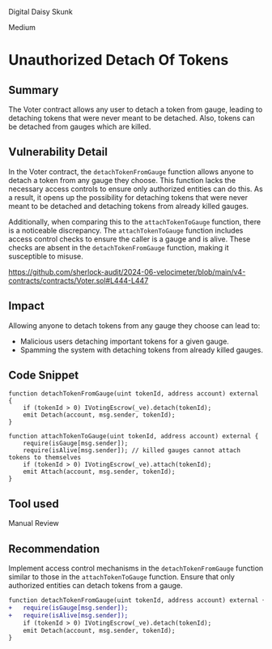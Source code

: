 Digital Daisy Skunk

Medium

# Unauthorized Detach Of Tokens

## Summary
The Voter contract allows any user to detach a token from gauge, leading to detaching tokens that were never meant to be detached. Also, tokens can be detached from gauges which are killed.

## Vulnerability Detail
In the Voter contract, the `detachTokenFromGauge` function allows anyone to detach a token from any gauge they choose. This function lacks the necessary access controls to ensure only authorized entities can do this. As a result, it opens up the possibility for detaching tokens that were never meant to be detached and detaching tokens from already killed gauges.

Additionally, when comparing this to the `attachTokenToGauge` function, there is a noticeable discrepancy. The `attachTokenToGauge` function includes access control checks to ensure the caller is a gauge and is alive. These checks are absent in the `detachTokenFromGauge` function, making it susceptible to misuse.

https://github.com/sherlock-audit/2024-06-velocimeter/blob/main/v4-contracts/contracts/Voter.sol#L444-L447

## Impact
Allowing anyone to detach tokens from any gauge they choose can lead to:
- Malicious users detaching important tokens for a given gauge.
- Spamming the system with detaching tokens from already killed gauges.

## Code Snippet
```solidity
function detachTokenFromGauge(uint tokenId, address account) external {
	if (tokenId > 0) IVotingEscrow(_ve).detach(tokenId);
	emit Detach(account, msg.sender, tokenId);
}

function attachTokenToGauge(uint tokenId, address account) external {
	require(isGauge[msg.sender]);
	require(isAlive[msg.sender]); // killed gauges cannot attach tokens to themselves
	if (tokenId > 0) IVotingEscrow(_ve).attach(tokenId);
	emit Attach(account, msg.sender, tokenId);
}
```

## Tool used
Manual Review

## Recommendation
Implement access control mechanisms in the `detachTokenFromGauge` function similar to those in the `attachTokenToGauge` function. Ensure that only authorized entities can detach tokens from a gauge.

```diff
function detachTokenFromGauge(uint tokenId, address account) external {
+	require(isGauge[msg.sender]);
+	require(isAlive[msg.sender]);
	if (tokenId > 0) IVotingEscrow(_ve).detach(tokenId);
	emit Detach(account, msg.sender, tokenId);
}
```
